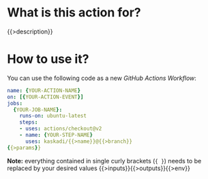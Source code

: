 # What is this action for?

{{>description}}

# How to use it?

You can use the following code as a new _GitHub Actions Workflow_:

```yaml
name: {YOUR-ACTION-NAME}
on: [{YOUR-ACTION-EVENT}]
jobs:
  {YOUR-JOB-NAME}:
    runs-on: ubuntu-latest
    steps:
    - uses: actions/checkout@v2
    - name: {YOUR-STEP-NAME}
      uses: kaskadi/{{>name}}@{{>branch}}
{{>params}}
```

**Note:** everything contained in single curly brackets (`{ }`) needs to be replaced by your desired values
{{>inputs}}{{>outputs}}{{>env}}